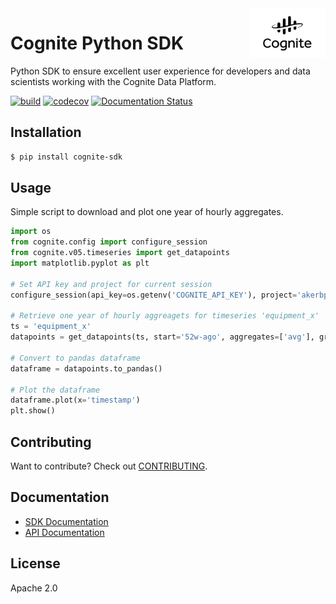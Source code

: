 <a href="https://cognite.com/">
    <img src="https://github.com/cognitedata/cognite-sdk-python/blob/master/cognite_logo.png" alt="Cognite logo" title="Cognite" align="right" height="80" />
</a>

Cognite Python SDK
==========================
Python SDK to ensure excellent user experience for developers and data scientists working with the Cognite Data Platform.

[![build](https://webhooks.dev.cognite.ai/build/buildStatus/icon?job=github-builds/cognite-sdk-python/master)](https://jenkins.cognite.ai/job/github-builds/job/cognite-sdk-python/job/master/)
[![codecov](https://codecov.io/gh/cognitedata/cognite-sdk-python/branch/master/graph/badge.svg)](https://codecov.io/gh/cognitedata/cognite-sdk-python)
[![Documentation Status](https://readthedocs.org/projects/cognite-sdk-python/badge/?version=latest)](http://cognite-sdk-python.readthedocs.io/en/latest/?badge=latest)

## Installation
```bash
$ pip install cognite-sdk
```

## Usage
Simple script to download and plot one year of hourly aggregates.
```python
import os
from cognite.config import configure_session
from cognite.v05.timeseries import get_datapoints
import matplotlib.pyplot as plt

# Set API key and project for current session
configure_session(api_key=os.getenv('COGNITE_API_KEY'), project='akerbp')

# Retrieve one year of hourly aggreagets for timeseries 'equipment_x'
ts = 'equipment_x'
datapoints = get_datapoints(ts, start='52w-ago', aggregates=['avg'], granularity='1h')

# Convert to pandas dataframe
dataframe = datapoints.to_pandas()

# Plot the dataframe
dataframe.plot(x='timestamp')
plt.show()
```

## Contributing
Want to contribute? Check out [CONTRIBUTING](https://github.com/cognitedata/cognite-sdk-python/blob/master/CONTRIBUTING.md).

## Documentation
* [SDK Documentation](http://cognite-sdk-python.readthedocs.io/en/latest/)
* [API Documentation](https://doc.cognitedata.com/)


## License
Apache 2.0
